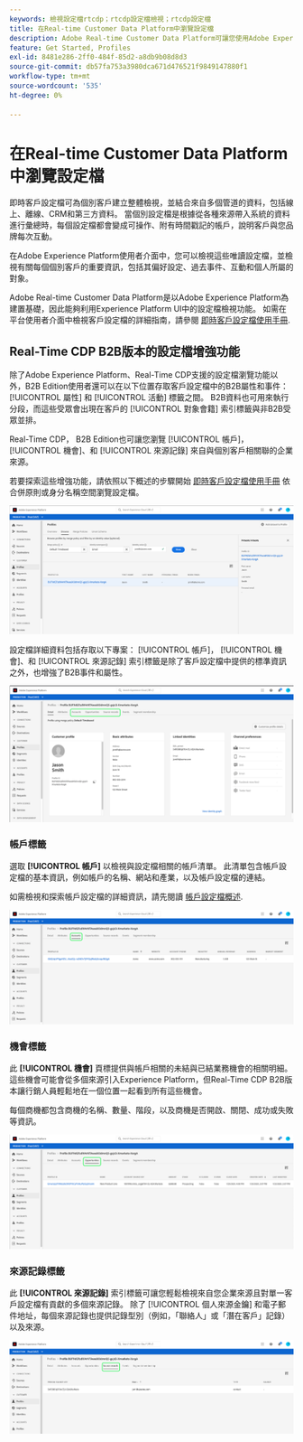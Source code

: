 ```yaml
---
keywords: 檢視設定檔rtcdp；rtcdp設定檔檢視；rtcdp設定檔
title: 在Real-time Customer Data Platform中瀏覽設定檔
description: Adobe Real-time Customer Data Platform可讓您使用Adobe Experience Platform使用者介面瀏覽即時客戶個人檔案資料。
feature: Get Started, Profiles
exl-id: 8481e286-2ff0-484f-85d2-a8db9b08d8d3
source-git-commit: db57fa753a3980dca671d476521f9849147880f1
workflow-type: tm+mt
source-wordcount: '535'
ht-degree: 0%

---
```



# 在Real-time Customer Data Platform中瀏覽設定檔

即時客戶設定檔可為個別客戶建立整體檢視，並結合來自多個管道的資料，包括線上、離線、CRM和第三方資料。 當個別設定檔是根據從各種來源帶入系統的資料進行彙總時，每個設定檔都會變成可操作、附有時間戳記的帳戶，說明客戶與您品牌每次互動。

在Adobe Experience Platform使用者介面中，您可以檢視這些唯讀設定檔，並檢視有關每個個別客戶的重要資訊，包括其偏好設定、過去事件、互動和個人所屬的對象。

Adobe Real-time Customer Data Platform是以Adobe Experience Platform為建置基礎，因此能夠利用Experience Platform UI中的設定檔檢視功能。 如需在平台使用者介面中檢視客戶設定檔的詳細指南，請參閱 [即時客戶設定檔使用手冊](../../profile/ui/user-guide.md).

## Real-Time CDP B2B版本的設定檔增強功能

除了Adobe Experience Platform、Real-Time CDP支援的設定檔瀏覽功能以外，B2B Edition使用者還可以在以下位置存取客戶設定檔中的B2B屬性和事件： [!UICONTROL 屬性] 和 [!UICONTROL 活動] 標籤之間。 B2B資料也可用來執行分段，而這些受眾會出現在客戶的 [!UICONTROL 對象會籍] 索引標籤與非B2B受眾並排。

Real-Time CDP， B2B Edition也可讓您瀏覽 [!UICONTROL 帳戶]， [!UICONTROL 機會]、和 [!UICONTROL 來源記錄] 來自與個別客戶相關聯的企業來源。

若要探索這些增強功能，請依照以下概述的步驟開始 [即時客戶設定檔使用手冊](../../profile/ui/user-guide.md) 依合併原則或身分名稱空間瀏覽設定檔。

![](images/b2b-browse-profile.png)

設定檔詳細資料包括存取以下專案： [!UICONTROL 帳戶]， [!UICONTROL 機會]、和 [!UICONTROL 來源記錄] 索引標籤是除了客戶設定檔中提供的標準資訊之外，也增強了B2B事件和屬性。

![](images/b2b-profile-detail.png)

### 帳戶標籤

選取 **[!UICONTROL 帳戶]** 以檢視與設定檔相關的帳戶清單。 此清單包含帳戶設定檔的基本資訊，例如帳戶的名稱、網站和產業，以及帳戶設定檔的連結。

如需檢視和探索帳戶設定檔的詳細資訊，請先閱讀 [帳戶設定檔概述](../accounts/account-profile-overview.md).

![](images/b2b-profile-accounts.png)

### 機會標籤

此 **[!UICONTROL 機會]** 頁標提供與帳戶相關的未結與已結業務機會的相關明細。 這些機會可能會從多個來源引入Experience Platform，但Real-Time CDP B2B版本讓行銷人員輕鬆地在一個位置一起看到所有這些機會。

每個商機都包含商機的名稱、數量、階段，以及商機是否開啟、關閉、成功或失敗等資訊。

![](images/b2b-profile-opportunities.png)

### 來源記錄標籤

此 **[!UICONTROL 來源記錄]** 索引標籤可讓您輕鬆檢視來自您企業來源且對單一客戶設定檔有貢獻的多個來源記錄。 除了 [!UICONTROL 個人來源金鑰] 和電子郵件地址，每個來源記錄也提供記錄型別（例如，「聯絡人」或「潛在客戶」記錄）以及來源。

![](images/b2b-profile-source-records.png)
